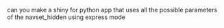 can you make a shiny for python app that uses all the possible parameters of the navset_hidden using express mode